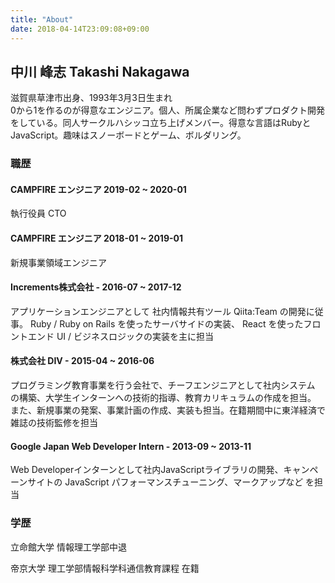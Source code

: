 ```yaml
---
title: "About"
date: 2018-04-14T23:09:08+09:00
---
```


## 中川 峰志 Takashi Nakagawa

滋賀県草津市出身、1993年3月3日生まれ <br/>
0から1を作るのが得意なエンジニア。個人、所属企業など問わずプロダクト開発をしている。同人サークルハシッコ立ち上げメンバー。得意な言語はRubyとJavaScript。趣味はスノーボードとゲーム、ボルダリング。

### 職歴

#### CAMPFIRE エンジニア 2019-02 ~ 2020-01

執行役員 CTO

#### CAMPFIRE エンジニア 2018-01 ~ 2019-01

新規事業領域エンジニア

#### Increments株式会社 - 2016-07 ~ 2017-12

アプリケーションエンジニアとして 社内情報共有ツール Qiita:Team の開発に従事。
Ruby / Ruby on Rails を使ったサーバサイドの実装、 React を使ったフロントエンド UI / ビジネスロジックの実装を主に担当

#### 株式会社 DIV - 2015-04 ~ 2016-06

プログラミング教育事業を行う会社で、チーフエンジニアとして社内システム の構築、大学生インターンへの技術的指導、教育カリキュラムの作成を担当。 また、新規事業の発案、事業計画の作成、実装も担当。在籍期間中に東洋経済で雑誌の技術監修を担当

#### Google Japan Web Developer Intern - 2013-09 ~ 2013-11

Web Developerインターンとして社内JavaScriptライブラリの開発、キャンペーンサイトの JavaScript パフォーマンスチューニング、マークアップなど
を担当

### 学歴

立命館大学 情報理工学部中退

帝京大学 理工学部情報科学科通信教育課程 在籍
